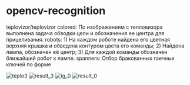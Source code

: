 # opencv-recognition
teplovizor/teplovizor colored: По изображениям с тепловизора выполнена задача обводки цели и обозначения ее центра для прицеливания. 
robots: 1)	На каждом роботе найдена его цветная верхняя крышка и обведена контуром цвета его команды;
2)	Найдена лампа, обозначен её центр;
3)	Для каждой команды обозначен ближайший робот к лампе.
spanners: Отбор бракованных гаечных ключей по форме

![teplo3](https://user-images.githubusercontent.com/113906772/202526440-7c555ef4-47ae-43bd-a92c-05769fad7b34.jpg)
![result_3](https://user-images.githubusercontent.com/113906772/202526460-17cb2dd9-6256-4787-9a03-47f2681e39ff.png)
![ig_0](https://user-images.githubusercontent.com/113906772/202526472-a1da1e24-fdf8-4c37-9847-f6e969733dee.jpg)
![result_0](https://user-images.githubusercontent.com/113906772/202526514-b5586b77-6b06-4175-bee8-3f27eafd40cb.png)
